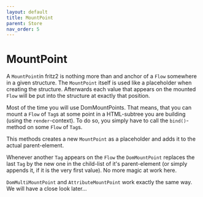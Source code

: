 ```yaml
---
layout: default
title: MountPoint
parent: Store
nav_order: 5
---
```

# MountPoint

A `MountPoint`in fritz2 is nothing more than and anchor of a `Flow` somewhere in a given structure. 
The `MountPoint` itself is used like a placeholder when creating the structure. Afterwards each value that appears on the mounted `Flow` will be put into the structure at exactly that position. 

Most of the time you will use DomMountPoints. That means, that you can mount a `Flow` of `Tag`s at some point in a HTML-subtree you are building (using the `render`-context). To do so, you simply have to call the `bind()`-method on some `Flow` of `Tag`s. 

This methods creates a new `MountPoint` as a placeholder and adds it to the actual parent-element. 

Whenever another `Tag` appears on the `Flow` the `DomMountPoint` replaces the last `Tag` by the new one in the child-list of it's parent-element (or simply appends it, if it is the very first value). 
No more magic at work here.

`DomMultiMountPoint` and `AttributeMountPoint` work exactly the same way. We will have a close look later...